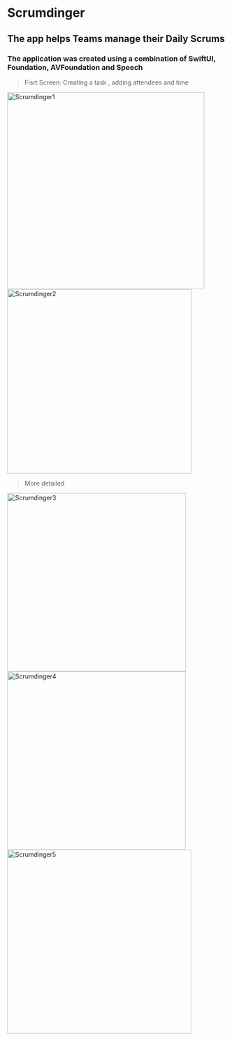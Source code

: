 # Scrumdinger 
## The app helps Teams manage their Daily Scrums
### The application was created using a combination of SwiftUI, Foundation, AVFoundation and Speech

> Fisrt Screen: Creating a task , adding attendees and time

<img width="451" alt="Scrumdinger1" src="https://github.com/user-attachments/assets/c5e07405-2ed8-4ef4-83aa-aa377a7873a4">

 <img width="422" alt="Scrumdinger2" src="https://github.com/user-attachments/assets/e6940f13-2e6d-4c0e-8511-32ad8caac0d5">


> More detailed


<img width="409" alt="Scrumdinger3" src="https://github.com/user-attachments/assets/fe2fe44b-5e1d-4108-a62c-9c07abac1286">
<img width="408" alt="Scrumdinger4" src="https://github.com/user-attachments/assets/971a89e0-2642-4fd2-9eb4-824f3451465c">
<img width="421" alt="Scrumdinger5" src="https://github.com/user-attachments/assets/9cb14e43-c0e9-4010-84c3-5db39d6e652c">



